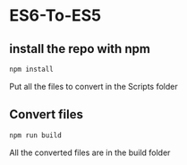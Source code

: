 # ES6-To-ES5

## install the repo with npm
```bash
npm install
```

Put all the files to convert in the Scripts folder

## Convert files
```bash
npm run build
```

All the converted files are in the build folder
